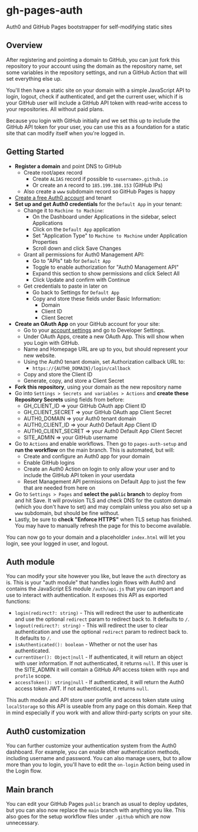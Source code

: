 # gh-pages-auth
Auth0 and GitHub Pages bootstrapper for self-modifying static sites

## Overview
After registering and pointing a domain to GitHub, you can just fork this repository to your account using the domain as the repository name, set some variables in the repository settings, and run a GitHub Action that will set everything else up.

You'll then have a static site on your domain with a simple JavaScript API to login, logout, check if authenticated, and get the current user, which if is your GitHub user will include a GitHub API token with read-write access to your repositories. All without paid plans.

Because you login with GitHub initially and we set this up to include the GitHub API token for your user, you can use this as a foundation for a static site that can modify itself when you're logged in.

## Getting Started
* **Register a domain** and point DNS to GitHub
  * Create root/apex record
    * Create `ALIAS` record if possible to `<username>.github.io`
    * Or create an `A` record to `185.199.108.153` (GitHub IPs)
  * Also create a `www` subdomain record so GitHub Pages is happy
* [Create a free Auth0 account](https://auth0.com/signup) and tenant
* **Set up and get Auth0 credentials** for the `Default App` in your tenant:
  * Change it to `Machine to Machine`:
    * On the Dashboard under Applications in the sidebar, select Applications
    * Click on the `Default App` application
    * Set "Application Type" to `Machine to Machine` under Application Properties
    * Scroll down and click Save Changes
  * Grant all permissions for Auth0 Management API:
    * Go to "APIs" tab for `Default App`
    * Toggle to enable authorization for "Auth0 Management API"
    * Expand this section to show permissions and click Select All
    * Click Update and confirm with Continue
  * Get credentials to paste in later on
    * Go back to Settings for `Default App`
    * Copy and store these fields under Basic Information:
      * Domain
      * Client ID
      * Client Secret
* **Create an OAuth App** on your GitHub account for your site:
  * Go to your [account settings](https://github.com/settings/profile) and go to Developer Settings.
  * Under OAuth Apps, create a new OAuth App. This will show when you Login with GitHub.
  * Name and Homepage URL are up to you, but should represent your new website.
  * Using the Auth0 tenant domain, set Authorization callback URL to:
    * `https://{AUTH0_DOMAIN}/login/callback`
  * Copy and store the Client ID
  * Generate, copy, and store a Client Secret
* **Fork this repository**, using your domain as the new repository name
* Go into `Settings > Secrets and variables > Actions` and **create these Repository Secrets** using fields from before:
  * GH_CLIENT_ID => your GitHub OAuth app Client ID
  * GH_CLIENT_SECRET => your GitHub OAuth app Client Secret
  * AUTH0_DOMAIN => your Auth0 tenant domain
  * AUTH0_CLIENT_ID => your Auth0 Default App Client ID
  * AUTH0_CLIENT_SECRET => your Auth0 Default App Client Secret
  * SITE_ADMIN => your GitHub username
* Go to `Actions` and enable workflows. Then go to `pages-auth-setup` and **run the workflow** on the main branch. This is automated, but will:
  * Create and configure an Auth0 app for your domain
  * Enable GitHub logins
  * Create an Auth0 Action on login to only allow your user and to include the GitHub API token in your userdata
  * Reset Management API permissions on Default App to just the few that are needed from here on
* Go to `Settings > Pages` and **select the `public` branch** to deploy from and hit Save. It will provision TLS and check DNS for the custom domain (which you don't have to set) and may complain unless you also set up a `www` subdomain, but should be fine without. 
* Lastly, be sure to **check "Enforce HTTPS"** when TLS setup has finished. You may have to manually refresh the page for this to become available.

You can now go to your domain and a placeholdler `index.html` will let you login, see your logged in user, and logout. 

## Auth module
You can modify your site however you like, but leave the `auth` directory as is. This is your "auth module" that handles login flows with Auth0 and contains the JavaScript ES module `/auth/api.js` that you can import and use to interact with authentication. It exposes this API as exported functions:

* `login(redirect?: string)` - This will redirect the user to authenticate and use the optional `redirect` param to redirect back to. It defaults to `/`.
* `logout(redirect?: string)` - This will redirect the user to clear authentication and use the optional `redirect` param to redirect back to. It defaults to `/`.
* `isAuthenticated(): boolean` - Whether or not the user has authenticated.
* `currentUser(): Object|null` - If authenticated, it will return an object with user information. If not authenticated, it returns `null`. If this user is the SITE_ADMIN it will contain a GitHub API access token with `repo` and `profile` scope.
* `accessToken(): string|null` - If authenticated, it will return the Auth0 access token JWT. If not authenticated, it returns `null`.

This auth module and API store user profile and access token state using `localStorage` so this API is useable from any page on this domain. Keep that in mind especially if you work with and allow third-party scripts on your site.

## Auth0 customization

You can further customize your authentication system from the Auth0 dashboard. For example, you can enable other authentication methods, including username and password. You can also manage users, but to allow more than you to login, you'll have to edit the `on-login` Action being used in the Login flow. 

## Main branch

You can edit your GitHub Pages `public` branch as usual to deploy updates, but you can also now replace the `main` branch with anything you like. This also goes for the setup workflow files under `.github` which are now unnecessary. 
